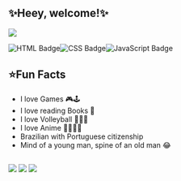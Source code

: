 ## ✨Heey, welcome!✨

<picture>
  <source
    srcset="https://github-readme-stats.vercel.app/api?username=Kyros7810&show_icons=true&theme=calm"
    media="(prefers-color-scheme: dark)"
  />
  <source
    srcset="https://github-readme-stats.vercel.app/api?username=Kyros7810&show_icons=true"
    media="(prefers-color-scheme: light), (prefers-color-scheme: no-preference)"
  />
  <img src="https://github-readme-stats.vercel.app/api?username=Kyros7810&show_icons=true" />
</picture>

<img align="center" alt="HTML Badge" src="https://img.shields.io/badge/HTML-E34F26?style=for-the-badge&logo=html5&logoColor=white" /><img align="center" alt="CSS Badge" src="https://img.shields.io/badge/CSS-1572B6?style=for-the-badge&logo=css3&logoColor=white" /><img align="center" alt="JavaScript Badge" src="https://img.shields.io/badge/JavaScript-F7DF1E?style=for-the-badge&logo=javascript&logoColor=black" />

## ⭐Fun Facts

- I love Games 🎮🕹
- I love reading Books 📖
- I love Volleyball 🏐🧡🖤
- I love Anime 👒🏴‍☠️🍈
- Brazilian with Portuguese citizenship
- Mind of a young man, spine of an old man 😂


##

<div> 
  <a href="https://instagram.com/rafaballerini" target="_blank"><img src="https://img.shields.io/badge/-Instagram-%23E4405F?style=for-the-badge&logo=instagram&logoColor=white" target="_blank"></a>
  <a href="https://www.linkedin.com/in/gabriel-mesquita-6496262b0" target="_blank"><img src="https://img.shields.io/badge/-LinkedIn-%230077B5?style=for-the-badge&logo=linkedin&logoColor=white" target="_blank"></a> 
  <a href = "mailto:contatogabrielmesquita7810@gmail.com"><img src="https://img.shields.io/badge/-Gmail-%23333?style=for-the-badge&logo=gmail&logoColor=white" target="_blank"></a>
</div>

